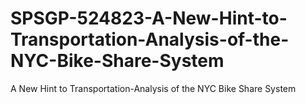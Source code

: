 # SPSGP-524823-A-New-Hint-to-Transportation-Analysis-of-the-NYC-Bike-Share-System
A New Hint to Transportation-Analysis of the NYC Bike Share System

